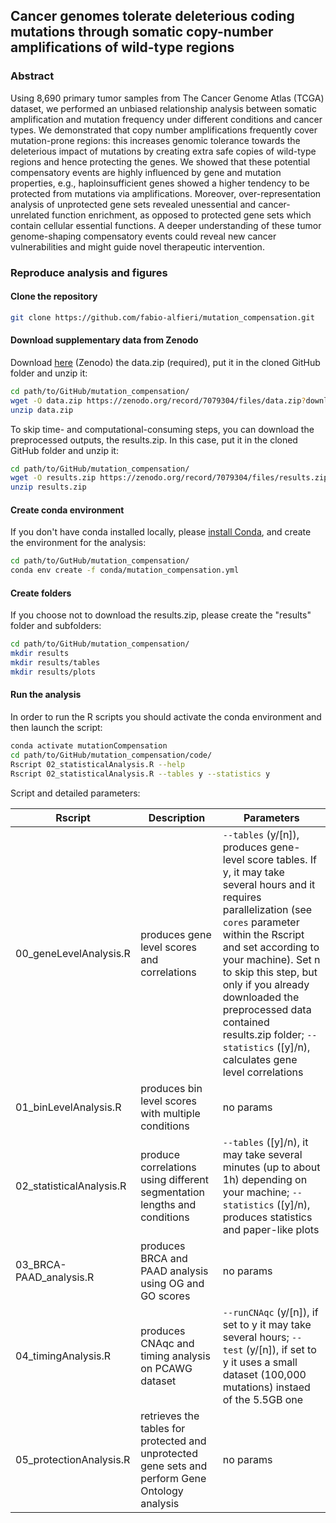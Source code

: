 ## Cancer genomes tolerate deleterious coding mutations through somatic copy-number amplifications of wild-type regions

[comment]: <> (Replace with the correct DOI)
[comment]:[![](https://img.shields.io/badge/doi-10.1101/2021.02.13.429885-rec.svg)](https://doi.org/10.1101/2021.03.13.429885)

### Abstract

Using 8,690 primary tumor samples from The Cancer Genome Atlas (TCGA) dataset, we performed an unbiased relationship analysis between somatic amplification and mutation frequency under different conditions and cancer types. We demonstrated that copy number amplifications frequently cover mutation-prone regions: this increases genomic tolerance towards the deleterious impact of mutations by creating extra safe copies of wild-type regions and hence protecting the genes. We showed that these potential compensatory events are highly influenced by gene and mutation properties, e.g., haploinsufficient genes showed a higher tendency to be protected from mutations via amplifications. Moreover, over-representation analysis of unprotected gene sets revealed unessential and cancer-unrelated function enrichment, as opposed to protected gene sets which contain cellular essential functions. A deeper understanding of these tumor genome-shaping compensatory events could reveal new cancer vulnerabilities and might guide novel therapeutic intervention.


### Reproduce analysis and figures

#### Clone the repository

```bash
git clone https://github.com/fabio-alfieri/mutation_compensation.git
```
#### Download supplementary data from Zenodo 

Download [here](https://doi.org/10.5281/zenodo.7079304) (Zenodo) the data.zip (required), put it in the cloned GitHub folder and unzip it:
```bash
cd path/to/GitHub/mutation_compensation/
wget -O data.zip https://zenodo.org/record/7079304/files/data.zip?download=1
unzip data.zip
```

To skip time- and computational-consuming steps, you can download the preprocessed outputs, the results.zip. In this case, put it in the cloned GitHub folder and unzip it:
```bash
cd path/to/GitHub/mutation_compensation/
wget -O results.zip https://zenodo.org/record/7079304/files/results.zip?download=1
unzip results.zip
```

#### Create conda environment

If you don't have conda installed locally, please [install Conda](https://docs.conda.io/projects/conda/en/latest/user-guide/index.html), and create the environment for the analysis:
```bash
cd path/to/GutHub/mutation_compensation/
conda env create -f conda/mutation_compensation.yml
```

#### Create folders

If you choose not to download the results.zip, please create the "results" folder and subfolders:
```bash
cd path/to/GitHub/mutation_compensation/
mkdir results
mkdir results/tables
mkdir results/plots
```

#### Run the analysis

In order to run the R scripts you should activate the conda environment and then launch the script:

```bash
conda activate mutationCompensation
cd path/to/GitHub/mutation_compensation/code/
Rscript 02_statisticalAnalysis.R --help
Rscript 02_statisticalAnalysis.R --tables y --statistics y
```

Script and detailed parameters:

| Rscript | Description | Parameters |
| --- | --- | --- |
| 00_geneLevelAnalysis.R | produces gene level scores and correlations | `--tables` (y/[n]), produces gene-level score tables. If y, it may take several hours and it requires parallelization (see `cores` parameter within the Rscript and set according to your machine). Set n to skip this step, but only if you already downloaded the preprocessed data contained results.zip folder; `--statistics` ([y]/n), calculates gene level correlations |
| 01_binLevelAnalysis.R | produces bin level scores with multiple conditions | no params |
| 02_statisticalAnalysis.R | produce correlations using different segmentation lengths and conditions | `--tables` ([y]/n), it may take several minutes (up to about 1h) depending on your machine; `--statistics` ([y]/n), produces statistics and paper-like plots |
| 03_BRCA-PAAD_analysis.R | produces BRCA and PAAD analysis using OG and GO scores | no params |
| 04_timingAnalysis.R | produces CNAqc and timing analysis on PCAWG dataset | `--runCNAqc` (y/[n]), if set to y it may take several hours; `--test` (y/[n]), if set to y it uses a small dataset (100,000 mutations) instaed of the 5.5GB one |
| 05_protectionAnalysis.R | retrieves the tables for protected and unprotected gene sets and perform Gene Ontology analysis | no params |

